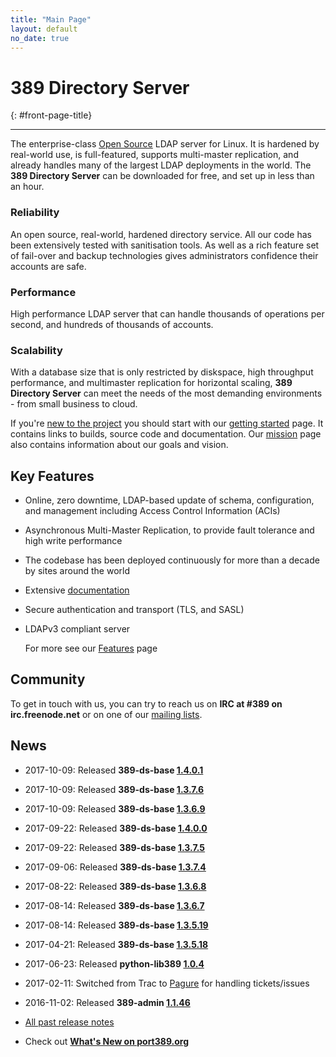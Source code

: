 ```yaml
---
title: "Main Page"
layout: default
no_date: true
---
```


# 389 Directory Server
{: #front-page-title}

---

The enterprise-class [Open Source](docs/389ds/FAQ/licensing.html) LDAP server for Linux. It is hardened by real-world use, is full-featured, supports multi-master replication, and already handles many of the largest LDAP deployments in the world.  The **389 Directory Server** can be downloaded for free, and set up in less than an hour.


<div id="front-page-columns" class="container-fluid">
  <div class="row">
    <div class="col-xs-12 col-md-4">
      <h3 class="front-page-column-title">
        Reliability
      </h3>
      <p class="front-page-column-text">
        An open source, real-world, hardened directory service. All our code has been extensively tested with sanitisation tools. As well as a rich feature set of fail-over and backup technologies gives administrators confidence their accounts are safe.
      </p>
    </div>
    <div class="col-xs-12 col-md-4">
      <h3 class="front-page-column-title">
        Performance
      </h3>
      <p class="front-page-column-text">
        High performance LDAP server that can handle thousands of operations per second, and hundreds of thousands of accounts.
       </p>
    </div>
    <div class="col-xs-12 col-md-4">
      <h3 class="front-page-column-title">
        Scalability
      </h3>
      <p class="front-page-column-text">
        With a database size that is only restricted by diskspace, high throughput performance, and multimaster replication for horizontal scaling, <strong>389 Directory Server</strong> can meet the needs of the most demanding environments - from small business to cloud.
      </p>
    </div>
  </div>
</div>

If you're [new to the project](docs/389ds/users.html) you should start with our [getting started](docs/389ds/FAQ/getting-started.html) page. It contains links to builds, source code and documentation. Our [mission](docs/389ds/FAQ/mission.html) page also contains information about our goals and vision.

## Key Features

-   Online, zero downtime, LDAP-based update of schema, configuration, and management including Access Control Information (ACIs)
-   Asynchronous Multi-Master Replication, to provide fault tolerance and high write performance
-   The codebase has been deployed continuously for more than a decade by sites around the world
-   Extensive [documentation](https://access.redhat.com/site/documentation/Red_Hat_Directory_Server/)
-   Secure authentication and transport (TLS, and SASL)
-   LDAPv3 compliant server

    For more see our [Features](docs/389ds/FAQ/features.html) page

## Community

To get in touch with us, you can try to reach us on **IRC at \#389 on irc.freenode.net** or on one of our [mailing lists](docs/389ds/mailing-lists.html).

## News

<!-- Try to keep this list under 10 releases  -->
- 2017-10-09: Released **389-ds-base [1.4.0.1](docs/389ds/releases/release-1-4-0-1.html)**
- 2017-10-09: Released **389-ds-base [1.3.7.6](docs/389ds/releases/release-1-3-7-6.html)**
- 2017-10-09: Released **389-ds-base [1.3.6.9](docs/389ds/releases/release-1-3-6-9.html)**
- 2017-09-22: Released **389-ds-base [1.4.0.0](docs/389ds/releases/release-1-4-0-0.html)**
- 2017-09-22: Released **389-ds-base [1.3.7.5](docs/389ds/releases/release-1-3-7-5.html)**
- 2017-09-06: Released **389-ds-base [1.3.7.4](docs/389ds/releases/release-1-3-7-4.html)**
- 2017-08-22: Released **389-ds-base [1.3.6.8](docs/389ds/releases/release-1-3-6-8.html)**
- 2017-08-14: Released **389-ds-base [1.3.6.7](docs/389ds/releases/release-1-3-6-7.html)**
- 2017-08-14: Released **389-ds-base [1.3.5.19](docs/389ds/releases/release-1-3-5-19.html)**
- 2017-04-21: Released **389-ds-base [1.3.5.18](docs/389ds/releases/release-1-3-5-18.html)**
- 2017-06-23: Released **python-lib389 [1.0.4](docs/389ds/releases/release-lib389-1-0-4.html)**
- 2017-02-11: Switched from Trac to [Pagure](https://pagure.io/389-ds-base) for handling tickets/issues
- 2016-11-02: Released **389-admin [1.1.46](docs/389ds/releases/release-admin-1-1-46.html)**

- [All past release notes](releases/release-notes.html)

- Check out **[What's New on port389.org](whats_new.html)**

<br>
